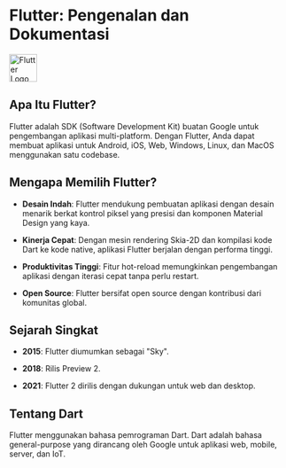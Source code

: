# Flutter: Pengenalan dan Dokumentasi

<img src="https://upload.wikimedia.org/wikipedia/commons/thumb/7/79/Flutter_logo.svg/2048px-Flutter_logo.svg.png" alt="Flutter Logo" width="50"/>

## Apa Itu Flutter?

Flutter adalah SDK (Software Development Kit) buatan Google untuk pengembangan aplikasi multi-platform. Dengan Flutter, Anda dapat membuat aplikasi untuk Android, iOS, Web, Windows, Linux, dan MacOS menggunakan satu codebase.

## Mengapa Memilih Flutter?

- **Desain Indah**: Flutter mendukung pembuatan aplikasi dengan desain menarik berkat kontrol piksel yang presisi dan komponen Material Design yang kaya.
  
- **Kinerja Cepat**: Dengan mesin rendering Skia-2D dan kompilasi kode Dart ke kode native, aplikasi Flutter berjalan dengan performa tinggi.
  
- **Produktivitas Tinggi**: Fitur hot-reload memungkinkan pengembangan aplikasi dengan iterasi cepat tanpa perlu restart.
  
- **Open Source**: Flutter bersifat open source dengan kontribusi dari komunitas global.

## Sejarah Singkat

- **2015**: Flutter diumumkan sebagai "Sky".
  
- **2018**: Rilis Preview 2.
  
- **2021**: Flutter 2 dirilis dengan dukungan untuk web dan desktop.

## Tentang Dart

Flutter menggunakan bahasa pemrograman Dart. Dart adalah bahasa general-purpose yang dirancang oleh Google untuk aplikasi web, mobile, server, dan IoT.
